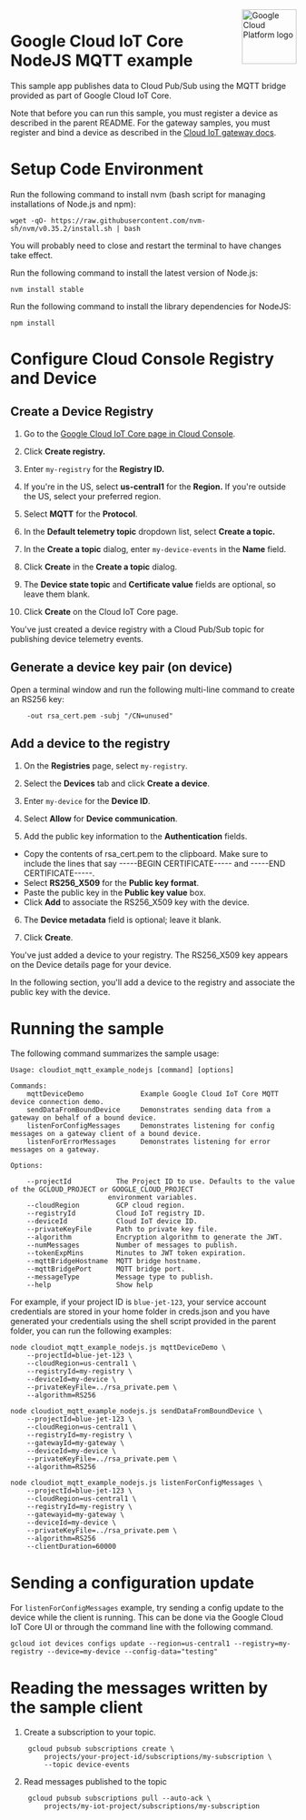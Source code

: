 <img src="https://avatars2.githubusercontent.com/u/2810941?v=3&s=96" alt="Google Cloud Platform logo" title="Google Cloud Platform" align="right" height="96" width="96"/>

# Google Cloud IoT Core NodeJS MQTT example

This sample app publishes data to Cloud Pub/Sub using the MQTT bridge provided
as part of Google Cloud IoT Core.

Note that before you can run this sample, you must register a device as
described in the parent README. For the gateway samples, you must register and bind
a device as described in the [Cloud IoT gateway docs](https://cloud.google.com/iot/docs/how-tos/gateways/#setup).

# Setup Code Environment

Run the following command to install nvm (bash script for managing installations of Node.js and npm):

    wget -qO- https://raw.githubusercontent.com/nvm-sh/nvm/v0.35.2/install.sh | bash

You will probably need to close and restart the terminal to have changes take effect.

Run the following command to install the latest version of Node.js:

    nvm install stable

Run the following command to install the library dependencies for NodeJS:

    npm install

# Configure Cloud Console Registry and Device

## Create a Device Registry

1. Go to the [Google Cloud IoT Core page in Cloud Console](https://console.cloud.google.com/iot).

2. Click **Create registry.**

3. Enter ```my-registry``` for the **Registry ID.**

4. If you're in the US, select **us-central1** for the **Region.** If you're outside the US, select your preferred region.

5. Select **MQTT** for the **Protocol**.

6. In the **Default telemetry topic** dropdown list, select **Create a topic.**

7. In the **Create a topic** dialog, enter ```my-device-events``` in the **Name** field.

8. Click **Create** in the **Create a topic** dialog.

9. The **Device state topic** and **Certificate value** fields are optional, so leave them blank.

10. Click **Create** on the Cloud IoT Core page.

You've just created a device registry with a Cloud Pub/Sub topic for publishing device telemetry events.

## Generate a device key pair (on device)

Open a terminal window and run the following multi-line command to create an RS256 key:

```openssl req -x509 -newkey rsa:2048 -keyout rsa_private.pem -nodes \
    -out rsa_cert.pem -subj "/CN=unused"
```

## Add a device to the registry
1. On the **Registries** page, select ```my-registry```.

2. Select the **Devices** tab and click **Create a device**.

3. Enter ```my-device``` for the **Device ID**.

4. Select **Allow** for **Device communication**.

5. Add the public key information to the **Authentication** fields.
- Copy the contents of rsa_cert.pem to the clipboard. Make sure to include the lines that say -----BEGIN CERTIFICATE----- and -----END CERTIFICATE-----.
- Select **RS256_X509** for the **Public key format**.
- Paste the public key in the **Public key value** box.
- Click **Add** to associate the RS256_X509 key with the device.

6. The **Device metadata** field is optional; leave it blank.

7. Click **Create**.

You've just added a device to your registry. The RS256_X509 key appears on the Device details page for your device.


In the following section, you'll add a device to the registry and associate the public key with the device.

# Running the sample

The following command summarizes the sample usage:

    Usage: cloudiot_mqtt_example_nodejs [command] [options]

    Commands:
        mqttDeviceDemo              Example Google Cloud IoT Core MQTT device connection demo.
        sendDataFromBoundDevice     Demonstrates sending data from a gateway on behalf of a bound device.
        listenForConfigMessages     Demonstrates listening for config messages on a gateway client of a bound device.
        listenForErrorMessages      Demonstrates listening for error messages on a gateway.

    Options:

        --projectId           The Project ID to use. Defaults to the value of the GCLOUD_PROJECT or GOOGLE_CLOUD_PROJECT
                            environment variables.
        --cloudRegion         GCP cloud region.
        --registryId          Cloud IoT registry ID.
        --deviceId            Cloud IoT device ID.
        --privateKeyFile      Path to private key file.
        --algorithm           Encryption algorithm to generate the JWT.
        --numMessages         Number of messages to publish.
        --tokenExpMins        Minutes to JWT token expiration.
        --mqttBridgeHostname  MQTT bridge hostname.
        --mqttBridgePort      MQTT bridge port.
        --messageType         Message type to publish.
        --help                Show help

For example, if your project ID is `blue-jet-123`, your service account
credentials are stored in your home folder in creds.json and you have generated
your credentials using the shell script provided in the parent folder, you can
run the following examples:

    node cloudiot_mqtt_example_nodejs.js mqttDeviceDemo \
        --projectId=blue-jet-123 \
        --cloudRegion=us-central1 \
        --registryId=my-registry \
        --deviceId=my-device \
        --privateKeyFile=../rsa_private.pem \
        --algorithm=RS256

    node cloudiot_mqtt_example_nodejs.js sendDataFromBoundDevice \
        --projectId=blue-jet-123 \
        --cloudRegion=us-central1 \
        --registryId=my-registry \
        --gatewayId=my-gateway \
        --deviceId=my-device \
        --privateKeyFile=../rsa_private.pem \
        --algorithm=RS256

    node cloudiot_mqtt_example_nodejs.js listenForConfigMessages \
        --projectId=blue-jet-123 \
        --cloudRegion=us-central1 \
        --registryId=my-registry \
        --gatewayid=my-gateway \
        --deviceId=my-device \
        --privateKeyFile=../rsa_private.pem \
        --algorithm=RS256
        --clientDuration=60000

# Sending a configuration update

For `listenForConfigMessages` example, try sending a config update to the device while the client is running. This can be done via the Google Cloud IoT Core UI or through the command line with the following command.

    gcloud iot devices configs update --region=us-central1 --registry=my-registry --device=my-device --config-data="testing"

# Reading the messages written by the sample client

1. Create a subscription to your topic.

        gcloud pubsub subscriptions create \
            projects/your-project-id/subscriptions/my-subscription \
            --topic device-events

2. Read messages published to the topic

        gcloud pubsub subscriptions pull --auto-ack \
            projects/my-iot-project/subscriptions/my-subscription
